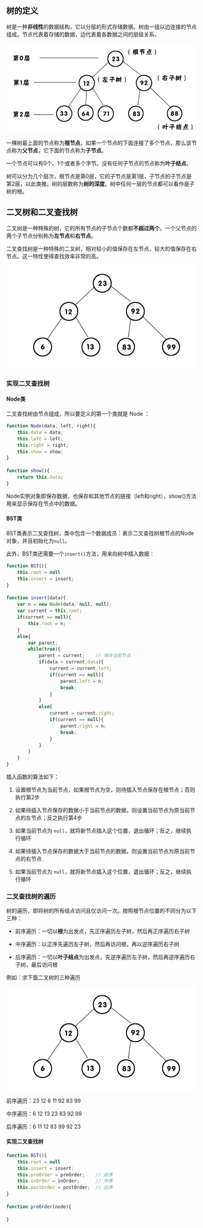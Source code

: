## 树的定义

树是一种**非线性**的数据结构，它以分层的形式存储数据。树由一组以边连接的节点组成。节点代表着存储的数据，边代表着各数据之间的层级关系。

![](/assets/BST1.png)

一棵树最上面的节点称为**根节点**，如果一个节点的下面连接了多个节点，那么该节点称为**父节点**，它下面的节点称为**子节点**。

一个节点可以有0个、1个或者多个字节。没有任何子节点的节点称为**叶子结点**。

树可以分为几个层次，根节点是第0层，它的子节点是第1层，子节点的子节点是第2层，以此类推。树的层数称为**树的深度**。树中任何一层的节点都可以看作是子树的根。

## 二叉树和二叉查找树

二叉树是一种特殊的树，它的所有节点的子节点个数都**不超过两个**。一个父节点的两个子节点分别称为**左节点**和**右节点**。

二叉查找树是一种特殊的二叉树，相对较小的值保存在左节点，较大的值保存在右节点。这一特性使得查找效率非常的高。

![](/assets/BST2.png)

### 实现二叉查找树

#### Node类

二叉查找树由节点组成，所以要定义的第一个类就是 Node ：

```js
function Node(data, left, right){
    this.data = data;
    this.left = left;
    this.right = right;
    this.show = show;
}

function show(){
    return this.data;
}
```

Node实例对象即保存数据，也保存和其他节点的链接（left和right），show()方法用来显示保存在节点中的数据。

#### BST类

BST类表示二叉查找树，类中包含一个数据成员：表示二叉查找树根节点的Node对象，并且初始化为`null`。

此外，BST类还需要一个`insert()`方法，用来向树中插入数据：

```js
function BST(){
    this.root = null
    this.insert = insert;
}

function insert(data){
    var n = new Node(data, null, null);
    var current = this.root;
    if(current == null){
        this.root = n;
    }
    else{
        var parent;
        while(true){
            parent = current;    // 保存当前节点
            if(data < current.data){
                current = current.left;
                if(current == null){
                    parent.left = n;
                    break;
                }
            }
            else{
                current = current.right;
                if(current == null){
                    parent.right = n;
                    break;
                }
            }
        }
    }
}
```

插入函数的算法如下：

1. 设置根节点为当前节点，如果根节点为空，则待插入节点保存在根节点；否则执行第2步

2. 如果待插入节点保存的数据小于当前节点的数据，则设置当前节点为原当前节点的左节点；反之执行第4步

3. 如果当前节点为 `null`，就将新节点插入这个位置，退出循环；反之，继续执行循环

4. 如果待插入节点保存的数据大于当前节点的数据，则设置当前节点为原当前节点的右节点

5. 如果当前节点为 `null`，就将新节点插入这个位置，退出循环；反之，继续执行循环


### 二叉查找树的遍历

树的遍历，即将树的所有结点访问且仅访问一次。按照根节点位置的不同分为以下三种：

* 前序遍历：一切以**根**为出发点，先正序遍历左子树，然后再正序遍历右子树

* 中序遍历：以正序先遍历左子树，然后再访问根，再以逆序遍历右子树

* 后序遍历：一切以**叶子结点**为出发点，先逆序遍历左子树，然后再逆序遍历右子树，最后访问根

例如：求下面二叉树的三种遍历

![](/assets/BST2.png)

前序遍历：23 12 6 11 92 83 99

中序遍历：6  12 13 23 83 92 99

后序遍历：6 11 12 83 99 92 23

#### 实现二叉查找树

```js
function BST(){
    this.root = null
    this.insert = insert;
    this.preOrder = preOrder;    // 前序
    this.inOrder = inOrder;      // 中序
    this.postOrder = postOrder;  // 后序
}

function preOrder(node){
    
}
```


